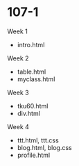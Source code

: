# 107-1

Week 1
* intro.html

Week 2
* table.html
* myclass.html

Week 3
* tku60.html
* div.html

Week 4
* ttt.html, ttt.css
* blog.html, blog.css
* profile.html
